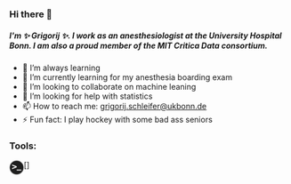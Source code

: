 ### Hi there 👋

##### I'm ✨ Grigorij ✨. I work as an anesthesiologist at the University Hospital Bonn. I am also a proud member of the MIT Critica Data consortium. 


- 🔭 I’m always learning 
- 🌱 I’m currently learning for my anesthesia boarding exam
- 👯 I’m looking to collaborate on machine leaning
- 🤔 I’m looking for help with statistics
- 📫 How to reach me: grigorij.schleifer@ukbonn.de
- ⚡ Fun fact: I play hockey with some bad ass seniors

### Tools:

[<img align="left" alt="Terminal" width="26px" src="https://raw.githubusercontent.com/github/explore/80688e429a7d4ef2fca1e82350fe8e3517d3494d/topics/terminal/terminal.png" />]
